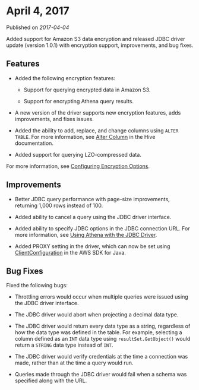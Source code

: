 # April 4, 2017<a name="release-note-2017-04-04"></a>

Published on *2017\-04\-04*

Added support for Amazon S3 data encryption and released JDBC driver update \(version 1\.0\.1\) with encryption support, improvements, and bug fixes\.

## Features<a name="release-note-2017-04-04"></a>

+ Added the following encryption features:

  +  Support for querying encrypted data in Amazon S3\. 

  +  Support for encrypting Athena query results\. 

+ A new version of the driver supports new encryption features, adds improvements, and fixes issues\.

+ Added the ability to add, replace, and change columns using `ALTER TABLE`\. For more information, see [Alter Column](https://cwiki.apache.org/confluence/display/Hive/LanguageManual+DDL#LanguageManualDDL-AlterColumn) in the Hive documentation\.

+ Added support for querying LZO\-compressed data\.

For more information, see [Configuring Encryption Options](encryption.md)\.

## Improvements<a name="release-note-2017-04-04"></a>

+ Better JDBC query performance with page\-size improvements, returning 1,000 rows instead of 100\.

+ Added ability to cancel a query using the JDBC driver interface\.

+ Added ability to specify JDBC options in the JDBC connection URL\. For more information, see [Using Athena with the JDBC Driver](connect-with-jdbc.md)\.

+ Added PROXY setting in the driver, which can now be set using [ClientConfiguration](http://docs.aws.amazon.com/AWSJavaSDK/latest/javadoc/com/amazonaws/ClientConfiguration.html) in the AWS SDK for Java\.

## Bug Fixes<a name="release-note-2017-04-04"></a>

Fixed the following bugs:

+ Throttling errors would occur when multiple queries were issued using the JDBC driver interface\.

+ The JDBC driver would abort when projecting a decimal data type\.

+  The JDBC driver would return every data type as a string, regardless of how the data type was defined in the table\. For example, selecting a column defined as an `INT` data type using `resultSet.GetObject()` would return a `STRING` data type instead of `INT`\. 

+ The JDBC driver would verify credentials at the time a connection was made, rather than at the time a query would run\.

+ Queries made through the JDBC driver would fail when a schema was specified along with the URL\.